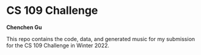# CS 109 Challenge
**Chenchen Gu**

This repo contains the code, data, and generated music for my submission for the CS 109 Challenge
in Winter 2022.
